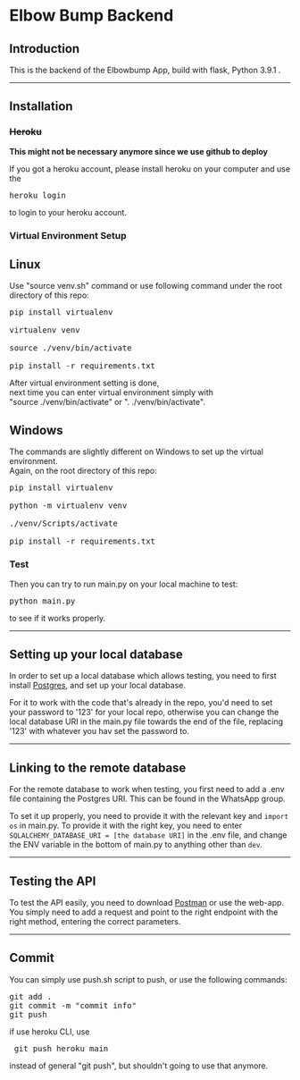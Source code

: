 # Elbow Bump Backend

## Introduction

This is the backend of the Elbowbump App, build with flask, Python 3.9.1 .

---

## Installation

### ~~Heroku~~

**This might not be necessary anymore since we use github to deploy**

If you got a heroku account, please install heroku on your computer and use the

<pre>
heroku login
</pre>

to login to your heroku account.

### Virtual Environment Setup

## Linux
Use "source venv.sh" command or use following command under the root directory of this repo:

<pre>
pip install virtualenv

virtualenv venv

source ./venv/bin/activate

pip install -r requirements.txt
</pre>

After virtual environment setting is done,   
next time you can enter virtual environment simply with   
"source ./venv/bin/activate" or ". ./venv/bin/activate".

## Windows
The commands are slightly different on Windows to set up the virtual environment.  
Again, on the root directory of this repo:

<pre>
pip install virtualenv

python -m virtualenv venv

./venv/Scripts/activate

pip install -r requirements.txt
</pre>
### Test

Then you can try to run main.py on your local machine to test:

<pre>
python main.py
</pre>

to see if it works properly.

---
## Setting up your local database

In order to set up a local database which allows testing, you need to first install [Postgres](https://www.postgresql.org/download/), and set up your local database.  

For it to work with the code that's already in the repo, you'd need to set your password to '123' for your local repo, otherwise you can change the local database URI in the main.py file towards the end of the file, replacing '123' with whatever you hav set the password to.  

---
## Linking to the remote database

For the remote database to work when testing, you first need to add a .env file containing the Postgres URI. This can be found in the WhatsApp group.  

To set it up properly, you need to provide it with the relevant key and `import os` in main.py. To provide it with the right key, you need to enter `SQLALCHEMY_DATABASE_URI = [the database URI]` in the .env file, and change the ENV variable in the bottom of main.py to anything other than `dev`.

--- 
## Testing the API

To test the API easily, you need to download [Postman](https://www.postman.com/) or use the web-app. You simply need to add a request and point to the right endpoint with the right method, entering the correct parameters.

---

## Commit

You can simply use push.sh script to push, or use the following commands:

<pre>
git add .
git commit -m "commit info"
git push
</pre>

if use heroku CLI, use
<pre> git push heroku main </pre>

instead of general "git push", but shouldn't going to use that anymore.
